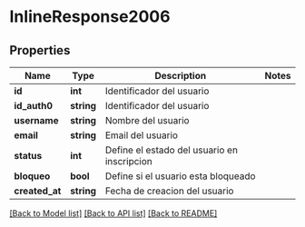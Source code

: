 # InlineResponse2006

## Properties
Name | Type | Description | Notes
------------ | ------------- | ------------- | -------------
**id** | **int** | Identificador del usuario | 
**id_auth0** | **string** | Identificador del usuario | 
**username** | **string** | Nombre del usuario | 
**email** | **string** | Email del usuario | 
**status** | **int** | Define el estado del usuario en inscripcion | 
**bloqueo** | **bool** | Define si el usuario esta bloqueado | 
**created_at** | **string** | Fecha de creacion del usuario | 

[[Back to Model list]](../../README.md#documentation-for-models) [[Back to API list]](../../README.md#documentation-for-api-endpoints) [[Back to README]](../../README.md)

